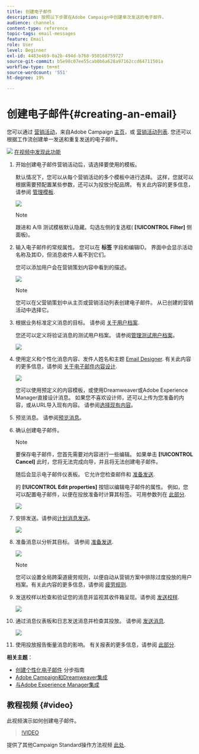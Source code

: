 ```yaml
---
title: 创建电子邮件
description: 按照以下步骤在Adobe Campaign中创建单次发送的电子邮件。
audience: channels
content-type: reference
topic-tags: email-messages
feature: Email
role: User
level: Beginner
exl-id: 4483e469-0a2b-494d-b768-950168759727
source-git-commit: b5e98c07ee55cab0b6a628a97162ccd64711501a
workflow-type: tm+mt
source-wordcount: '551'
ht-degree: 19%

---
```


# 创建电子邮件{#creating-an-email}

您可以通过 [营销活动](../../start/using/marketing-activities.md#creating-a-marketing-activity)，来自Adobe Campaign [主页](../../start/using/interface-description.md#home-page)，或 [营销活动列表](../../start/using/marketing-activities.md#about-marketing-activities). 您还可以根据工作流创建单一发送和重复发送的电子邮件。

![](assets/do-not-localize/how-to-video.png) [在视频中发现此功能](#video)

1. 开始创建电子邮件营销活动后，请选择要使用的模板。

   默认情况下，您可以从每个营销活动的多个模板中进行选择。 这样，您就可以根据需要预配置某些参数，还可以为投放分配品牌。 有关此内容的更多信息，请参阅 [管理模板](../../start/using/marketing-activity-templates.md).

   ![](assets/email_creation_1.png)

   >[!NOTE]
   >
   >跟进和 A/B 测试模板默认隐藏。勾选左侧的复选框( **[!UICONTROL Filter]** 侧面板)。

1. 输入电子邮件的常规属性。 您可以在 **标签** 字段和编辑ID。 界面中会显示活动名称及其ID，但消息收件人看不到它们。

   您可以添加用户会在营销策划内容中看到的描述。

   ![](assets/email_creation_2.png)

   >[!NOTE]
   >
   >您可以在父营销策划中从主页或营销活动列表创建电子邮件。 从已创建的营销活动中选择它。

1. 根据业务标准定义消息的目标。 请参阅 [关于用户档案](../../audiences/using/about-profiles.md).

   您还可以定义将验证消息的测试用户档案。 请参阅[管理测试用户档案](../../audiences/using/managing-test-profiles.md)。

   ![](assets/email_creation_3.png)

1. 使用定义和个性化消息内容、发件人姓名和主题 [Email Designer](../../designing/using/designing-content-in-adobe-campaign.md). 有关此内容的更多信息，请参阅 [关于电子邮件内容设计](../../designing/using/designing-content-in-adobe-campaign.md).

   ![](assets/email_creation_4.png)

   您可以使用预定义的内容模板，或使用Dreamweaver或Adobe Experience Manager直接设计消息。 如果您不喜欢设计师，还可以上传为您准备的内容，或从URL导入现有内容。 请参阅[选择现有内容](../../designing/using/using-existing-content.md)。

1. 预览消息。 请参阅[预览消息](../../sending/using/previewing-messages.md)。
1. 确认创建电子邮件。

   >[!NOTE]
   >
   >要保存电子邮件，您首先需要对内容进行一些编辑。 如果单击 **[!UICONTROL Cancel]** 此时，您将无法完成向导，并且将无法创建电子邮件。

   随后会显示电子邮件仪表板。 它允许您检查邮件和 [准备发送](../../sending/using/preparing-the-send.md).

   的 **[!UICONTROL Edit properties]** 按钮以编辑电子邮件的属性。 例如，您可以配置电子邮件，以便在投放准备时计算其标签。  可用参数列在 [此部分](../../administration/using/configuring-email-channel.md#list-of-email-properties).

   ![](assets/delivery_dashboard_2.png)

1. 安排发送。请参阅[计划消息发送](../../sending/using/about-scheduling-messages.md)。

   ![](assets/delivery_planning.png)

1. 准备消息以分析其目标。 请参阅 [准备发送](../../sending/using/confirming-the-send.md).

   ![](assets/preparing_delivery_2.png)

   >[!NOTE]
   >
   >您可以设置全局跨渠道疲劳规则，以便自动从营销方案中排除过度投放的用户档案。有关此内容的更多信息，请参阅 [疲劳规则](../../sending/using/fatigue-rules.md).

1. 发送校样以检查和验证您的消息并监视其收件箱呈现。请参阅 [发送校样](../../sending/using/sending-proofs.md).

   ![](assets/bat_select.png)

1. 通过消息仪表板和日志发送消息并检查其投放。 请参阅 [发送消息](../../sending/using/confirming-the-send.md).

   ![](assets/confirm_delivery.png)

1. 使用投放报告衡量消息的影响。 有关报表的更多信息，请参阅 [此部分](../../reporting/using/about-dynamic-reports.md).

**相关主题**：

* [创建个性化电子邮件](../../channels/using/key-steps-to-send-a-message.md) 分步指南
* [Adobe Campaign和Dreamweaver集成](../../designing/using/using-integrations.md#editing-content-in-dreamweaver)
* [与Adobe Experience Manager集成](../../integrating/using/integrating-with-experience-manager.md)

## 教程视频 {#video}

此视频演示如何创建电子邮件。

>[!VIDEO](https://video.tv.adobe.com/v/23721?quality=12)

提供了其他Campaign Standard操作方法视频 [此处](https://experienceleague.adobe.com/docs/campaign-standard-learn/tutorials/overview.html?lang=zh-Hans).
